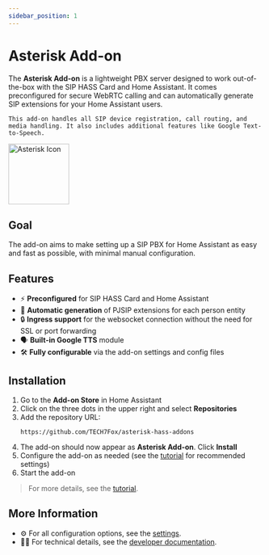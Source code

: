 ```yaml
---
sidebar_position: 1
---
```


# Asterisk Add-on

<div style={{display: "flex", alignItems: "center", justifyContent: "space-between", gap: "5em", marginBottom: "1em"}}>
  <div style={{flex: 1}}>
    The <b>Asterisk Add-on</b> is a lightweight PBX server designed to work out-of-the-box with the SIP HASS Card and Home Assistant.
    It comes preconfigured for secure WebRTC calling and can automatically generate SIP extensions for your Home Assistant users.
    
    This add-on handles all SIP device registration, call routing, and media handling. It also includes additional features like Google Text-to-Speech.
  </div>
  <img src={require('@site/static/img/asterisk_logo.png').default} className="asterisk-logo" alt="Asterisk Icon" height="120"/>
</div>



## Goal

The add-on aims to make setting up a SIP PBX for Home Assistant as easy and fast as possible, with minimal manual configuration.


## Features

- ⚡ **Preconfigured** for SIP HASS Card and Home Assistant
- 👤 **Automatic generation** of PJSIP extensions for each person entity
- 🔒 **Ingress support** for the websocket connection without the need for SSL or port forwarding
- 🗣️ **Built-in Google TTS** module
- 🛠️ **Fully configurable** via the add-on settings and config files


## Installation

1. Go to the **Add-on Store** in Home Assistant
2. Click on the three dots in the upper right and select **Repositories**
3. Add the repository URL:
   ```
   https://github.com/TECH7Fox/asterisk-hass-addons
   ```
4. The add-on should now appear as **Asterisk Add-on**. Click **Install**
5. Configure the add-on as needed (see the [tutorial](../tutorial/add-on.md) for recommended settings)
6. Start the add-on


> For more details, see the [tutorial](../tutorial/add-on.md).


## More Information

- ⚙️ For all configuration options, see the [settings](./settings.md).
- 👩‍💻 For technical details, see the [developer documentation](../developers/add-on/introduction.md).